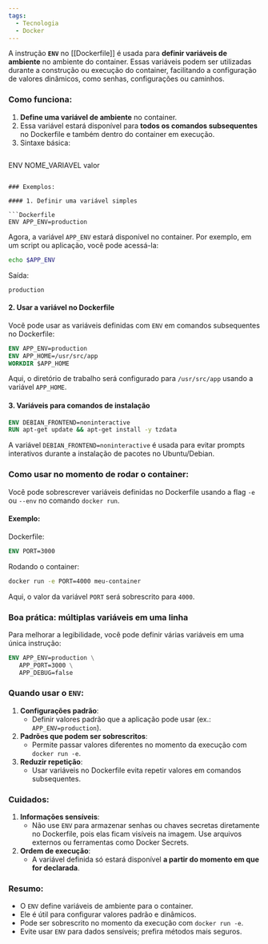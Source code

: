 ```yaml
---
tags:
  - Tecnologia
  - Docker
---
```

A instrução **`ENV`** no [[Dockerfile]] é usada para **definir variáveis de ambiente** no ambiente do container. Essas variáveis podem ser utilizadas durante a construção ou execução do container, facilitando a configuração de valores dinâmicos, como senhas, configurações ou caminhos.

### Como funciona:

1. **Define uma variável de ambiente** no container.
2. Essa variável estará disponível para **todos os comandos subsequentes** no Dockerfile e também dentro do container em execução.
3. Sintaxe básica:    
    ```Dockerfile
ENV NOME_VARIAVEL valor
```

### Exemplos:

#### 1. Definir uma variável simples

```Dockerfile
ENV APP_ENV=production
```

Agora, a variável `APP_ENV` estará disponível no container. Por exemplo, em um script ou aplicação, você pode acessá-la:

```bash
echo $APP_ENV
```

Saída:

```
production
```

#### 2. Usar a variável no Dockerfile

Você pode usar as variáveis definidas com `ENV` em comandos subsequentes no Dockerfile:

```Dockerfile
ENV APP_ENV=production
ENV APP_HOME=/usr/src/app
WORKDIR $APP_HOME
```

Aqui, o diretório de trabalho será configurado para `/usr/src/app` usando a variável `APP_HOME`.

#### 3. Variáveis para comandos de instalação

```Dockerfile
ENV DEBIAN_FRONTEND=noninteractive
RUN apt-get update && apt-get install -y tzdata
```

A variável `DEBIAN_FRONTEND=noninteractive` é usada para evitar prompts interativos durante a instalação de pacotes no Ubuntu/Debian.

### Como usar no momento de rodar o container:

Você pode sobrescrever variáveis definidas no Dockerfile usando a flag `-e` ou `--env` no comando `docker run`.

#### Exemplo:

Dockerfile:

```Dockerfile
ENV PORT=3000
```

Rodando o container:

```bash
docker run -e PORT=4000 meu-container
```

Aqui, o valor da variável `PORT` será sobrescrito para `4000`.

### Boa prática: múltiplas variáveis em uma linha

Para melhorar a legibilidade, você pode definir várias variáveis em uma única instrução:

```Dockerfile
ENV APP_ENV=production \
   APP_PORT=3000 \
   APP_DEBUG=false
```

### Quando usar o `ENV`:

1. **Configurações padrão**:
    - Definir valores padrão que a aplicação pode usar (ex.: `APP_ENV=production`).
2. **Padrões que podem ser sobrescritos**:
    - Permite passar valores diferentes no momento da execução com `docker run -e`.
3. **Reduzir repetição**:
    - Usar variáveis no Dockerfile evita repetir valores em comandos subsequentes.

### Cuidados:

1. **Informações sensíveis**:
    - Não use `ENV` para armazenar senhas ou chaves secretas diretamente no Dockerfile, pois elas ficam visíveis na imagem. Use arquivos externos ou ferramentas como Docker Secrets.
2. **Ordem de execução**:
    - A variável definida só estará disponível **a partir do momento em que for declarada**.

### Resumo:

- O `ENV` define variáveis de ambiente para o container.
- Ele é útil para configurar valores padrão e dinâmicos.
- Pode ser sobrescrito no momento da execução com `docker run -e`.
- Evite usar `ENV` para dados sensíveis; prefira métodos mais seguros.